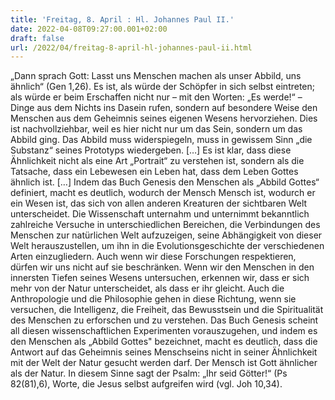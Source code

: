 ```yaml
---
title: 'Freitag, 8. April : Hl. Johannes Paul II.'
date: 2022-04-08T09:27:00.001+02:00
draft: false
url: /2022/04/freitag-8-april-hl-johannes-paul-ii.html
---
```


„Dann sprach Gott: Lasst uns Menschen machen als unser Abbild, uns ähnlich“ (Gen 1,26). Es ist, als würde der Schöpfer in sich selbst eintreten; als würde er beim Erschaffen nicht nur – mit den Worten: „Es werde!“ – Dinge aus dem Nichts ins Dasein rufen, sondern auf besondere Weise den Menschen aus dem Geheimnis seines eigenen Wesens hervorziehen. Dies ist nachvollziehbar, weil es hier nicht nur um das Sein, sondern um das Abbild ging. Das Abbild muss widerspiegeln, muss in gewissem Sinn „die Substanz“ seines Prototyps wiedergeben. \[…\] Es ist klar, dass diese Ähnlichkeit nicht als eine Art „Portrait“ zu verstehen ist, sondern als die Tatsache, dass ein Lebewesen ein Leben hat, dass dem Leben Gottes ähnlich ist. \[…\] Indem das Buch Genesis den Menschen als „Abbild Gottes“ definiert, macht es deutlich, wodurch der Mensch Mensch ist, wodurch er ein Wesen ist, das sich von allen anderen Kreaturen der sichtbaren Welt unterscheidet. Die Wissenschaft unternahm und unternimmt bekanntlich zahlreiche Versuche in unterschiedlichen Bereichen, die Verbindungen des Menschen zur natürlichen Welt aufzuzeigen, seine Abhängigkeit von dieser Welt herauszustellen, um ihn in die Evolutionsgeschichte der verschiedenen Arten einzugliedern. Auch wenn wir diese Forschungen respektieren, dürfen wir uns nicht auf sie beschränken. Wenn wir den Menschen in den innersten Tiefen seines Wesens untersuchen, erkennen wir, dass er sich mehr von der Natur unterscheidet, als dass er ihr gleicht. Auch die Anthropologie und die Philosophie gehen in diese Richtung, wenn sie versuchen, die Intelligenz, die Freiheit, das Bewusstsein und die Spiritualität des Menschen zu erforschen und zu verstehen. Das Buch Genesis scheint all diesen wissenschaftlichen Experimenten vorauszugehen, und indem es den Menschen als „Abbild Gottes" bezeichnet, macht es deutlich, dass die Antwort auf das Geheimnis seines Menschseins nicht in seiner Ähnlichkeit mit der Welt der Natur gesucht werden darf. Der Mensch ist Gott ähnlicher als der Natur. In diesem Sinne sagt der Psalm: „Ihr seid Götter!“ (Ps 82(81),6), Worte, die Jesus selbst aufgreifen wird (vgl. Joh 10,34).